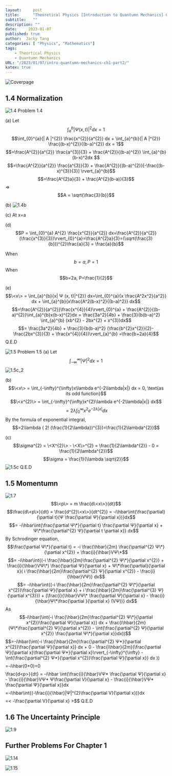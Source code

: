 ```yaml
---
layout:     post
title:      "Theoretical Physics [Introduction to Quantumn Mechanics] Chapter 1: The Wave Function (Part 2)"
subtitle:   ""
description: ""
date:     2023-01-07
published: true
author:  Jacky Tang
categories: [ "Physics", "Mathematics"]
tags:
    - Theortical Physics
    - Quantumn Mechanics
URL: "/2023/01/07/intro-quantumn-mechanics-ch1-part2/"
katex: true
---
```


<!--more-->
![Coverpage](/img/intro-quantumn-mechanics/cover.png)
  ##  1.4 Normalization
![1.4](/img/intro-quantumn-mechanics/1-4.png)
Problem 1.4

(a)
Let $$\int_{a}^{b}{| Ψ (x, t)|^{2}} dx = 1$$
$$\int_{0}^{a}{| A |^{2}} \frac{x^{2}}{a^{2}} dx + \int_{a}^{b}{| A |^{2}} \frac{(b-x)^{2}}{(b-a)^{2}} dx = 1$$
$$=\frac{A^{2}}{a^{2}} \frac{a^{3}}{3} + \frac{A^{2}}{(b-a)^{2}} \int_{a}^{b}(b-x)^2dx $$
$$=\frac{A^{2}}{a^{2}} \frac{a^{3}}{3} + \frac{A^{2}}{(b-a)^{2}}[-\frac{(b-x)^{3}}{3}] \rvert_{a}^{b}$$
$$=\frac{A^{2}a}{3} + \frac{A^{2}(b-a)}{3}$$
=> $$A = \sqrt{\frac{3}{b}}$$

(b)
![1.4b](/img/intro-quantumn-mechanics/1-4b.png)

(c)
At x=a

(d)
$$P = \int_{0}^{a} A^{2} \frac{x^{2}}{a^{2}} dx=\frac{A^{2}}{a^{2}}(\frac{x^{3}}{3})\rvert_{0}^{a}=\frac{A^{2}a}{3}=(\sqrt(\frac{3}{b}))^{2}\frac{a}{3} = \frac{a}{b}$$

When $$b=a, P=1$$
When $$b=2a, P=\frac{1}{2}$$

(e)
$$\<x\> = \int_{a}^{b}{x| Ψ (x, t)|^{2}} dx=\int_{0}^{a}{x \frac{A^2x^2}{a^2}} dx + \int_{a}^{b}{x\frac{A^2(b-x)^2}{(b-a)^2}} dx$$
$$=\frac{A^{2}}{a^{2}}\frac{x^{4}}{4}\rvert_{0}^{a} + \frac{A^{2}}{(b-a)^{2}}\int_{a}^{b}x(b-x)^{2}dx = \frac{3a^2}{4b} + \frac{3}{b(b-a)^2} \int_{a}^{b} (xb^{2} - 2bx^{2} + x^{3})dx$$
$$= \frac{3a^2}{4b} + \frac{3}{b(b-a)^2} (\frac{b^{2}x^{2}}{2}-\frac{2bx^{3}}{3} + \frac{x^{4}}{4})\rvert_{a}^{b} =\frac{b+2a}{4}$$
Q.E.D


![1.5](/img/intro-quantumn-mechanics/1-5.png) 
Problem 1.5 
(a)
Let $$\int^{\infty}_{-\infty}{|Ψ|^{2} }dx = 1$$
![1.5c_2](/img/intro-quantumn-mechanics/1-5c_2.png)

(b)
$$\<x\> =  \int_{-\infty}^{\infty}x\lambda e^{-2\lambda|x|} dx = 0, \text{as its odd function}$$
$$\<x^{2}\> = \int_{-\infty}^{\infty}x^{2}\lambda e^{-2\lambda|x|} dx$$
$$= 2\lambda \int_{0}^{\infty}x^{2}e^{-2\lambda|x|} dx$$
By the formula of exponential integral,
$$=2\lambda ( 2! (\frac{1}{2\lambda})^{3})=\frac{1}{2\lambda^{2}}$$

(c)
$$\sigma^{2} = \<X^{2}\> - \<X\>^{2} = \frac{1}{2\lambda^{2}} - 0 = \frac{1}{2\lambda^{2}}$$
$$\sigma = \frac{1}{\lambda \sqrt{2}}$$
![1.5c](/img/intro-quantumn-mechanics/1-5c.png)
Q.E.D
  ##  1.5 Momentumn
![1.7](/img/intro-quantumn-mechanics/1-7.png) 
$$\<p\> = m \frac{d\<x\>}{dt}$$
$$\frac{d\<p\>}{dt} = \frac{d^{2}\<x\>}{dt^{2}} = -i\hbar\int{\frac{\partial}{\partial t}(Ψ \frac{\partial Ψ}{\partial x})}dx$$
$$= -i\hbar\int{\frac{\partial Ψ\*}{\partial t} \frac{\partial Ψ}{\partial x} + Ψ\*\frac{\partial^{2} Ψ}{\partial t \partial x}} dx$$
By Schrodinger equation,
$$\frac{\partial Ψ\*}{\partial t} = -i \frac{\hbar}{2m} \frac{\partial^{2} Ψ\*}{\partial x^{2}} + \frac{i}{\hbar}VΨ\*$$
$$= -i\hbar\int{(-i \frac{\hbar}{2m}\frac{\partial^{2} Ψ\*}{\partial x^{2}} + \frac{i}{\hbar}VΨ\*) \frac{\partial Ψ}{\partial x} + Ψ\*\frac{\partial}{\partial x}( i \frac{\hbar}{2m}\frac{\partial^{2} Ψ}{\partial x^{2}} - \frac{i}{\hbar}VΨ)} dx$$
$$= -i\hbar\int{(-i \frac{\hbar}{2m}\frac{\partial^{2} Ψ\*}{\partial x^{2}}\frac{\partial Ψ}{\partial x}  +  i \frac{\hbar}{2m}\frac{\partial^{3} Ψ}{\partial x^{3}}) + (\frac{i}{\hbar}VΨ\* \frac{\partial Ψ}{\partial x}  - \frac{i}{\hbar}Ψ\*\frac{\partial }{\partial x} (VΨ))} dx$$
As $$-i\hbar(\int{-i \frac{\hbar}{2m}\frac{\partial^{2} Ψ\*}{\partial x^{2}}\frac{\partial Ψ}{\partial x}} dx + \frac{i\hbar}{2m}(Ψ\*\frac{\partial^{2} Ψ}{\partial x^{2}} - \int{\frac{\partial^{2} Ψ}{\partial x^{2}} \frac{\partial Ψ\*}{\partial x}}dx))$$
$$=-i\hbar(\int{-i \frac{\hbar}{2m}\frac{\partial^{2} Ψ\*}{\partial x^{2}}\frac{\partial Ψ}{\partial x}} dx + 0 - \frac{i\hbar}{2m}(\frac{\partial Ψ\}{\partial x}\frac{\partial Ψ\*}{\partial x}\rvert_{-\infty}^{\infty} - \int{\frac{\partial^{2} Ψ\*}{\partial x^{2}}\frac{\partial Ψ}{\partial x}} dx ))$$
$$=-i\hbar(0+0)=0$$
$$\frac{d\<p\>}{dt} = -i\hbar \int{\frac{i}{\hbar}VΨ\* \frac{\partial Ψ}{\partial x} - \frac{i}{\hbar}VΨ\* Ψ\frac{\partial V}{\partial x} - \frac{i}{\hbar}VΨ\* \frac{\partial Ψ}{\partial x}}dx$$
$$=-i\hbar\int{(-\frac{i}{\hbar}|Ψ|^{2}\frac{\partial V}{\partial x})}dx$$
$$=\< -\frac{\partial V}{\partial x} \>$$
Q.E.D
  ##  1.6 The Uncertainty Principle
![1.9](/img/intro-quantumn-mechanics/1-9.png) 
  ##  Further Problems For Chapter 1
![1.14](/img/intro-quantumn-mechanics/1-14.png)

![1.15](/img/intro-quantumn-mechanics/1-15.png)
